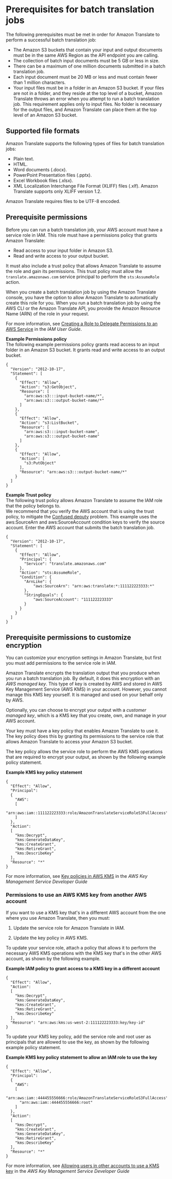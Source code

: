 # Prerequisites for batch translation jobs<a name="async-prereqs"></a>

The following prerequisites must be met in order for Amazon Translate to perform a successful batch translation job:
+ The Amazon S3 buckets that contain your input and output documents must be in the same AWS Region as the API endpoint you are calling\.
+ The collection of batch input documents must be 5 GB or less in size\.
+ There can be a maximum of one million documents submitted in a batch translation job\.
+ Each input document must be 20 MB or less and must contain fewer than 1 million characters\.
+ Your input files must be in a folder in an Amazon S3 bucket\. If your files are not in a folder, and they reside at the top level of a bucket, Amazon Translate throws an error when you attempt to run a batch translation job\. This requirement applies only to input files\. No folder is necessary for the output files, and Amazon Translate can place them at the top level of an Amazon S3 bucket\.

## Supported file formats<a name="async-prereqs-formats"></a>

Amazon Translate supports the following types of files for batch translation jobs:
+ Plain text\.
+ HTML\.
+ Word documents \(\.docx\)\.
+ PowerPoint Presentation files \(\.pptx\)\.
+ Excel Workbook files \(\.xlsx\)\.
+ XML Localization Interchange File Format \(XLIFF\) files \(\.xlf\)\. Amazon Translate supports only XLIFF version 1\.2\.

Amazon Translate requires files to be UTF\-8 encoded\.

## Prerequisite permissions<a name="async-prereqs-permissions"></a>

Before you can run a batch translation job, your AWS account must have a service role in IAM\. This role must have a permissions policy that grants Amazon Translate:
+ Read access to your input folder in Amazon S3\.
+ Read and write access to your output bucket\.

It must also include a trust policy that allows Amazon Translate to assume the role and gain its permissions\. This trust policy must allow the `translate.amazonaws.com` service principal to perform the `sts:AssumeRole` action\.

When you create a batch translation job by using the Amazon Translate console, you have the option to allow Amazon Translate to automatically create this role for you\. When you run a batch translation job by using the AWS CLI or the Amazon Translate API, you provide the Amazon Resource Name \(ARN\) of the role in your request\.

For more information, see [Creating a Role to Delegate Permissions to an AWS Service](https://docs.aws.amazon.com/IAM/latest/UserGuide/id_roles_create_for-service.html) in the *IAM User Guide*\.

**Example Permissions policy**  
The following example permissions policy grants read access to an input folder in an Amazon S3 bucket\. It grants read and write access to an output bucket\.  

```
{
  "Version": "2012-10-17",
  "Statement": [
    {
      "Effect": "Allow",
      "Action": "s3:GetObject",
      "Resource": [
        "arn:aws:s3:::input-bucket-name/*",
        "arn:aws:s3:::output-bucket-name/*"
      ]
    },
    {
      "Effect": "Allow",
      "Action": "s3:ListBucket",
      "Resource": [
        "arn:aws:s3:::input-bucket-name",
        "arn:aws:s3:::output-bucket-name"
      ]
    },
    {
      "Effect": "Allow",
      "Action": [
        "s3:PutObject"
      ],
      "Resource": "arn:aws:s3:::output-bucket-name/*"
    }
  ]
}
```

**Example Trust policy**  
The following trust policy allows Amazon Translate to assume the IAM role that the policy belongs to\.  
We recommend that you verify the AWS account that is using the trust policy, to mitigate the [ Confused deputy](https://docs.aws.amazon.com/IAM/latest/UserGuide/confused-deputy.html) problem\. This example uses the aws:SourceArn and aws:SourceAccount condition keys to verify the source account\. Enter the AWS account that submits the batch translation job\.   

```
{
  "Version": "2012-10-17",
  "Statement": [
    {
      "Effect": "Allow",
      "Principal": {
        "Service": "translate.amazonaws.com"
      },
      "Action": "sts:AssumeRole",
      "Condition": {
        "ArnLike": {
            "aws:SourceArn": "arn:aws:translate:*:111122223333:*"
        },
        "StringEquals": {
            "aws:SourceAccount": "111122223333"
        }
      }
    }
  ]
}
```

## Prerequisite permissions to customize encryption<a name="async-prereqs-permissions-custom-encryption"></a>

You can customize your encryption settings in Amazon Translate, but first you must add permissions to the service role in IAM\.

Amazon Translate encrypts the translation output that you produce when you run a batch translation job\. By default, it does this encryption with an *AWS managed key*\. This type of key is created by AWS and stored in AWS Key Management Service \(AWS KMS\) in your account\. However, you cannot manage this KMS key yourself\. It is managed and used on your behalf only by AWS\.

Optionally, you can choose to encrypt your output with a *customer managed key*, which is a KMS key that you create, own, and manage in your AWS account\. 

Your key must have a key policy that enables Amazon Translate to use it\. The key policy does this by granting its permissions to the service role that allows Amazon Translate to access your Amazon S3 bucket\. 

The key policy allows the service role to perform the AWS KMS operations that are required to encrypt your output, as shown by the following example policy statement\. 

**Example KMS key policy statement**  

```
{
  "Effect": "Allow",
  "Principal":
  {
    "AWS":
    [
      "arn:aws:iam::111122223333:role/AmazonTranslateServiceRoleS3FullAccess"
    ]
  },
  "Action":
  [
    "kms:Decrypt",
    "kms:GenerateDataKey",
    "kms:CreateGrant",
    "kms:RetireGrant",
    "kms:DescribeKey"
  ],
  "Resource": "*"
}
```

For more information, see [Key policies in AWS KMS](https://docs.aws.amazon.com/kms/latest/developerguide/key-policies.html) in the *AWS Key Management Service Developer Guide*

### Permissions to use an AWS KMS key from another AWS account<a name="async-prereqs-permissions-custom-encryption-cross-account"></a>

If you want to use a KMS key that's in a different AWS account from the one where you use Amazon Translate, then you must: 

1. Update the service role for Amazon Translate in IAM\.

1. Update the key policy in AWS KMS\.

To update your service role, attach a policy that allows it to perform the necessary AWS KMS operations with the KMS key that's in the other AWS account, as shown by the following example\.

**Example IAM policy to grant access to a KMS key in a different account**  

```
{
  "Effect": "Allow",
  "Action":
  [
    "kms:Decrypt",
    "kms:GenerateDataKey",
    "kms:CreateGrant",
    "kms:RetireGrant",
    "kms:DescribeKey"
  ],
  "Resource": "arn:aws:kms:us-west-2:111122223333:key/key-id"
}
```

To update your KMS key policy, add the service role and root user as principals that are allowed to use the key, as shown by the following example policy statement\.

**Example KMS key policy statement to allow an IAM role to use the key**  

```
{
  "Effect": "Allow",
  "Principal":
  {
    "AWS":
    [
      "arn:aws:iam::444455556666:role/AmazonTranslateServiceRoleS3FullAccess",
      "arn:aws:iam::444455556666:root"
    ]
  },
  "Action":
  [
    "kms:Decrypt",
    "kms:CreateGrant",
    "kms:GenerateDataKey",
    "kms:RetireGrant",
    "kms:DescribeKey"
  ],
  "Resource": "*"
}
```

For more information, see [Allowing users in other accounts to use a KMS key](https://docs.aws.amazon.com/kms/latest/developerguide/key-policy-modifying-external-accounts.html) in the *AWS Key Management Service Developer Guide*